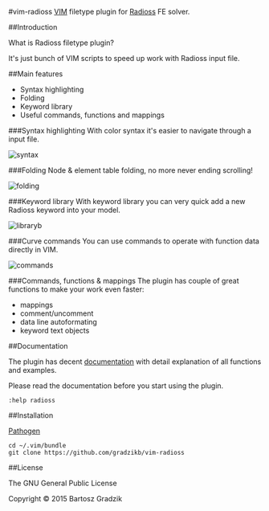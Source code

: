 #vim-radioss
[VIM](http://www.vim.org/) filetype plugin for [Radioss](http://www.altairhyperworks.com/Product,51,RADIOSS.aspx) FE solver.

##Introduction

What is Radioss filetype plugin?

It's just bunch of VIM scripts to speed up work with Radioss input file.

##Main features
- Syntax highlighting
- Folding
- Keyword library
- Useful commands, functions and mappings

###Syntax highlighting
With color syntax it's easier to navigate through a input file.

![syntax](https://raw.github.com/wiki/gradzikb/vim-radioss/gifs/syntax.gif)

###Folding
Node & element table folding, no more never ending scrolling!

![folding](https://raw.github.com/wiki/gradzikb/vim-radioss/gifs/folding.gif)

###Keyword library
With keyword library you can very quick add a new Radioss keyword into your model.

![libraryb](https://raw.github.com/wiki/gradzikb/vim-radioss/gifs/library.gif)


###Curve commands
You can use commands to operate with function data directly in VIM.

![commands](https://raw.github.com/wiki/gradzikb/vim-radioss/gifs/commands.gif)


###Commands, functions & mappings
The plugin has couple of great functions to make your work even faster:
- mappings
- comment/uncomment
- data line autoformating
- keyword text objects


##Documentation

The plugin has decent [documentation](https://github.com/gradzikb/vim-radioss/blob/master/doc/radioss.txt) with detail explanation of all functions and examples.

Please read the documentation before you start using the plugin.

`:help radioss`

##Installation

[Pathogen](https://github.com/tpope/vim-pathogen)

```
cd ~/.vim/bundle
git clone https://github.com/gradzikb/vim-radioss
```

##License

The GNU General Public License

Copyright &copy; 2015 Bartosz Gradzik
